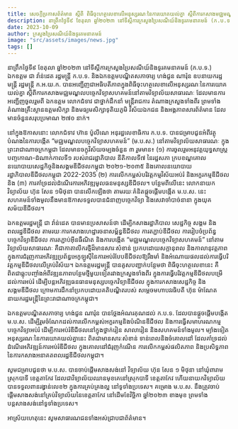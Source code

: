 ```yaml
---
title: សេចក្តីប្រកាសព័ត៌មាន ស្តីពី ពិធីចុះហត្ថលេខាលើអនុស្សរណៈនៃការយោគយល់គ្នា ស្តីពីការកសាងមជ្ឈមណ្ឌលបច្ចេកវិទ្យាសហគមន៍នៅតាមវិទ្យាល័យសាធារណៈរវាងក្រសួងប្រៃសណីយ៍និងទូរគមនាគមន៍ (ក.ប.ទ.) និងក្រសួងអប់រំ យុវជន និងកីឡា (ក.អ.យ.ក.)
description: នាព្រឹកថ្ងៃទី៩ ខែតុលា ឆ្នាំ២០២៣ នៅទីស្តីការក្រសួងប្រៃសណីយ៍និងទូរគមនាគមន៍ (ក.ប.ទ.) ឯកឧត្ដម ជា វ៉ាន់ដេត រដ្ឋមន្ត្រី ក.ប.ទ. និងឯកឧត្តមបណ្ឌិតសភាចារ្យ ហង់ជួន ណារ៉ុន ឧបនាយករដ្ឋមន្ត្រី រដ្ឋមន្ត្រី ក.អ.យ.ក. បានអញ្ជើញជាអធិបតីភាពក្នុងពិធីចុះហត្ថលេខាលើអនុស្សរណៈនៃការយោគយល់គ្នា ស្ដីពីការកសាងមជ្ឈមណ្ឌលបច្ចេកវិទ្យាសហគមន៍នៅតាមវិទ្យាល័យសាធារណៈ ដែលមានការអញ្ជើញចូលរួមពី ឯកឧត្ដម លោកជំទាវ ជាថ្នាក់ដឹកនាំ មន្រ្តីរាជការ តំណាងក្រសួងទាំងពីរ ព្រមទាំងតំណាងគ្រឹះស្ថានឧត្ដមសិក្សា និងមធ្យមសិក្សាទុតិយភូមិ វិស័យឯកជន និងអង្គភាពសារព័ត៌មាន ដែលមានចំនួនសរុបប្រមាណ ២៧០ នាក់។
date: 2023-10-09
author: ក្រសួងប្រៃសណីយ៍និងទូរគមនាគមន៍
image: "src/assets/images/news.jpg"
tags: []
---
```


នាព្រឹកថ្ងៃទី៩ ខែតុលា ឆ្នាំ២០២៣ នៅទីស្តីការក្រសួងប្រៃសណីយ៍និងទូរគមនាគមន៍ (ក.ប.ទ.) ឯកឧត្ដម ជា វ៉ាន់ដេត រដ្ឋមន្ត្រី ក.ប.ទ. និងឯកឧត្តមបណ្ឌិតសភាចារ្យ ហង់ជួន ណារ៉ុន ឧបនាយករដ្ឋមន្ត្រី រដ្ឋមន្ត្រី ក.អ.យ.ក. បានអញ្ជើញជាអធិបតីភាពក្នុងពិធីចុះហត្ថលេខាលើអនុស្សរណៈនៃការយោគយល់គ្នា ស្ដីពីការកសាងមជ្ឈមណ្ឌលបច្ចេកវិទ្យាសហគមន៍នៅតាមវិទ្យាល័យសាធារណៈ ដែលមានការអញ្ជើញចូលរួមពី ឯកឧត្ដម លោកជំទាវ ជាថ្នាក់ដឹកនាំ មន្រ្តីរាជការ តំណាងក្រសួងទាំងពីរ ព្រមទាំងតំណាងគ្រឹះស្ថានឧត្ដមសិក្សា និងមធ្យមសិក្សាទុតិយភូមិ វិស័យឯកជន និងអង្គភាពសារព័ត៌មាន ដែលមានចំនួនសរុបប្រមាណ ២៧០ នាក់។

នៅក្នុងឱកាសនោះ លោកជំទាវ ហ៊ាន ប៉ូលីណេ អនុរដ្ឋលេខាធិការ ក.ប.ទ. បានជម្រាបជូនអំពីវត្ថុបំណងនៃការបង្កើត “មជ្ឈមណ្ឌលបច្ចេកវិទ្យាសហគមន៍” (ម.ប.ស.) នៅតាមវិទ្យាល័យសាធារណៈ ក្នុងព្រះរាជាណាចក្រកម្ពុជា ដែលមានចក្ខុវិស័យចម្បងចំនួន ៣ រួមមាន៖ (១) ការចូលរួមអនុវត្តយុទ្ធសាស្រ្តបញ្ចកោណ-ដំណាក់កាលទី១ របស់រាជរដ្ឋាភិបាល នីតិកាលទី៧ នៃរដ្ឋសភា ក្របខណ្ឌគោលនយោបាយសេដ្ឋកិច្ចនិងសង្គមឌីជីថលកម្ពុជា ២០២១-២០៣៥ និងគោលនយោបាយរដ្ឋាភិបាលឌីជីថលកម្ពុជា 2022-2035 (២) ការលើកកម្ពស់បរិវត្តកម្មវិស័យអប់រំ និងអក្ខរកម្មឌីជីថល និង (៣) ការគាំទ្រដល់ដំណើរការអភិវឌ្ឍមូលធនមនុស្សឌីជីថល។ បន្ថែមពីលើនេះ លោកនាយកវិទ្យាល័យ ហ៊ុន សែន ១មិថុនា បានលើកឡើងថា តាមរយៈគំនិតផ្តួចផ្តើមបង្កើត ម.ប.ស. នេះ សហគមន៍ទាំងមូលនឹងមានឱកាសទទួលបានជំនាញបច្ចេកវិទ្យា និងសេវាចាំបាច់នានា ក្នុងយុគសម័យឌីជីថល។

ឯកឧត្តមរដ្ឋមន្រ្តី ជា វ៉ាន់ដេត បានមានប្រសាសន៍ថា ដើម្បីកសាងរដ្ឋាភិបាល សេដ្ឋកិច្ច សង្គម និងពលរដ្ឋឌីជីថល តាមរយៈការកសាងហេដ្ឋារចនាសម្ព័ន្ធឌីជីថល ការតភ្ជាប់ឌីជីថល ការរៀបចំប្រព័ន្ធបច្ចេកវិទ្យាឌីជីថល ការតភ្ជាប់អ៊ីនធឺណិត និងការបង្កើត “មជ្ឈមណ្ឌលបច្ចេកវិទ្យាសហគមន៍” នៅតាមវិទ្យាល័យសាធារណៈ គឺជាកាតាលីករថ្មីដ៏មានសារៈសំខាន់ ប្រកបដោយសក្ដានុពល និងកាលានុវត្តភាព ក្នុងការជំរុញការអភិវឌ្ឍប្រព័ន្ធអេកូឡូស៊ីនៃការអប់រំបែបឌីជីថលឱ្យរឹងមាំ និងអំណោយផលដល់ការធ្វើបរិវត្តកម្មឌីជីថលលើគ្រប់វិស័យ។ ឯកឧត្តមរដ្ឋមន្ត្រី បានគូសបញ្ជាក់បន្ថែមថា ពិធីចុះហត្ថលេខានេះ គឺពិតជាឆ្លុះបញ្ចាំងអំពីវឌ្ឍនភាពបន្ថែមថ្មីមួយទៀតរវាងក្រសួងទាំងពីរ ក្នុងការធ្វើបរិវត្តកម្មឌីជីថលបម្រើដល់ការអប់រំ ដើម្បីបន្តអភិវឌ្ឍធនធានមនុស្សបច្ចេកវិទ្យាឌីជីថល ក្នុងការកសាងសេដ្ឋកិច្ច និងសង្គមឌីជីថល ក្រោមការដឹកនាំប្រកបដោយគតិបណ្ឌិតរបស់ សម្តេចមហាបវរធិបតី ហ៊ុន ម៉ាណែត នាយករដ្ឋមន្ត្រីនៃព្រះរាជាណាចក្រកម្ពុជា។

ឯកឧត្តមបណ្ឌិតសភាចារ្យ ហង់ជួន ណារ៉ុន បានថ្លែងអំណរគុណដល់ ក.ប.ទ. ដែលបានផ្តួចផ្តើមបង្កើត ម.ប.ស. ដើម្បីរួមចំណែកដល់ការលើកកម្ពស់អក្ខរកម្មនិងបំណិនឌីជីថល និងការធ្វើសមាហរណកម្មបច្ចេកវិទ្យាអប់រំ ដើម្បីការអប់រំឌីជីថលនៅក្នុងថ្នាក់រៀន សាលារៀន និងសហគមន៍ទាំងមូល។ ម្យ៉ាងទៀត អនុស្សរណៈនៃការយោគយល់គ្នានេះ ពិតជាមានសារៈសំខាន់ ទាន់ពេលនិងចំគោលដៅ ដែលគាំទ្រដល់ដំណើរអភិវឌ្ឍន៍ការអប់រំឌីជីថល ក្នុងគោលដៅជំរុញកំណើន ការលើកកម្ពស់ផលិតភាព និងប្រសិទ្ធភាពនៃការកសាងអនាគតពលរដ្ឋឌីជីថលកម្ពុជា។

សូមជម្រាបជូនថា ម.ប.ស. បានចាប់ផ្តើមសាងសង់នៅ វិទ្យាល័យ ហ៊ុន សែន ១ មិថុនា នៅឃុំពារាម ស្រុកបាទី ខេត្តតាកែវ ដែលជាវិទ្យាល័យឈានមុខគេនៅស្រុកបាទី ខេត្តតាកែវ ហើយនាយកវិទ្យាល័យបានទទួលពានរង្វាន់លេខ២ ក្នុងការគ្រប់គ្រងល្អ នៅទូទាំងប្រទេស។ គម្រោង ម.ប.ស. នឹងត្រូវចាប់ផ្តើមសាងសង់នៅគ្រប់វិទ្យាល័យនៃខេត្តតាកែវ នៅដើមខែវិច្ឆិកា ឆ្នាំ២០២៣ ខាងមុខ ព្រមទាំងបន្តសាងសង់នៅទូទាំងប្រទេស។

អាស្រ័យហេតុនេះ សូមសាធារណជនទាំងអស់ជ្រាបជាព័ត៌មាន។
